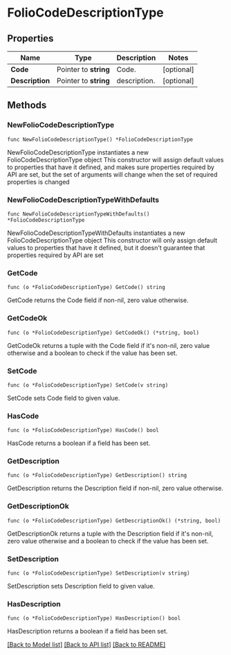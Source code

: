 # FolioCodeDescriptionType

## Properties

Name | Type | Description | Notes
------------ | ------------- | ------------- | -------------
**Code** | Pointer to **string** | Code. | [optional] 
**Description** | Pointer to **string** | description. | [optional] 

## Methods

### NewFolioCodeDescriptionType

`func NewFolioCodeDescriptionType() *FolioCodeDescriptionType`

NewFolioCodeDescriptionType instantiates a new FolioCodeDescriptionType object
This constructor will assign default values to properties that have it defined,
and makes sure properties required by API are set, but the set of arguments
will change when the set of required properties is changed

### NewFolioCodeDescriptionTypeWithDefaults

`func NewFolioCodeDescriptionTypeWithDefaults() *FolioCodeDescriptionType`

NewFolioCodeDescriptionTypeWithDefaults instantiates a new FolioCodeDescriptionType object
This constructor will only assign default values to properties that have it defined,
but it doesn't guarantee that properties required by API are set

### GetCode

`func (o *FolioCodeDescriptionType) GetCode() string`

GetCode returns the Code field if non-nil, zero value otherwise.

### GetCodeOk

`func (o *FolioCodeDescriptionType) GetCodeOk() (*string, bool)`

GetCodeOk returns a tuple with the Code field if it's non-nil, zero value otherwise
and a boolean to check if the value has been set.

### SetCode

`func (o *FolioCodeDescriptionType) SetCode(v string)`

SetCode sets Code field to given value.

### HasCode

`func (o *FolioCodeDescriptionType) HasCode() bool`

HasCode returns a boolean if a field has been set.

### GetDescription

`func (o *FolioCodeDescriptionType) GetDescription() string`

GetDescription returns the Description field if non-nil, zero value otherwise.

### GetDescriptionOk

`func (o *FolioCodeDescriptionType) GetDescriptionOk() (*string, bool)`

GetDescriptionOk returns a tuple with the Description field if it's non-nil, zero value otherwise
and a boolean to check if the value has been set.

### SetDescription

`func (o *FolioCodeDescriptionType) SetDescription(v string)`

SetDescription sets Description field to given value.

### HasDescription

`func (o *FolioCodeDescriptionType) HasDescription() bool`

HasDescription returns a boolean if a field has been set.


[[Back to Model list]](../README.md#documentation-for-models) [[Back to API list]](../README.md#documentation-for-api-endpoints) [[Back to README]](../README.md)


